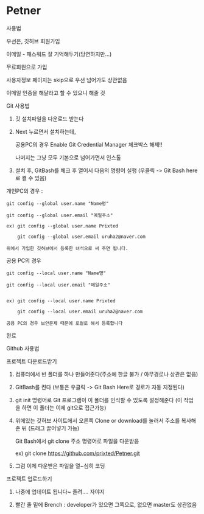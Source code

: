 # Petner

사용법

우선은, 깃허브 회원가입

이메일 - 패스워드 잘 기억해두기(당연하지만...)

무료회원으로 가입

사용자정보 페이지는 skip으로 우선 넘어가도 상관없음

이메일 인증을 해달라고 할 수 있으니 해줄 것





Git 사용법
1. 깃 설치파일을 다운로드 받는다

2. Next 누르면서 설치하는데, 

   공용PC의 경우 Enable Git Credential Manager 체크박스 해제!!
   
   나머지는 그냥 모두 기본으로 넘어가면서 인스톨
   
3. 설치 후, GitBash를 체크 후 열어서 다음의 명령어 실행 (우클릭 -> Git Bash here로 켤 수 있음)

개인PC의 경우 : 

    git config --global user.name "Name명"
    
    git config --global user.email "메일주소" 
    
    ex) git config --global user.name Prixted
    
        git config --global user.email uruha2@naver.com
        
    위에서 가입한 깃허브에서 등록한 녀석으로 써 주면 됩니다.



공용 PC의 경우

    git config --local user.name "Name명"
    
    git config --local user.email "메일주소" 
    
    
    ex) git config --local user.name Prixted
    
        git config --local user.email uruha2@naver.com
        
    공용 PC의 경우 보안문제 때문에 로컬로 해서 등록합니다
    

완료





Github 사용법


프로젝트 다운로드받기

1. 컴퓨터에서 빈 폴더를 하나 만들어준다(주소에 한글 불가 / 아무경로나 상관은 없음)

2. GitBash를 켠다 (보통은 우클릭 -> Git Bash Here로 경로가 자동 지정된다) 

3. git init 명령어로 Git 프로그램이 이 폴더를 인식할 수 있도록 설정해준다 (이 작업을 하면 이 폴더는 이제 git으로 접근가능)

4. 위에있는 깃허브 사이트에서 오른쪽 Clone or download를 눌러서 주소를 복사해준 뒤 (드래그 끌어넣기 가능)

    Git Bash에서 git clone 주소 명령어로 파일을 다운받음 
    
    ex) git clone https://github.com/prixted/Petner.git
    
5. 그럼 이제 다운받은 파일을 열~심히 코딩



프로젝트 업로드하기

 1. 나중에 업데이트 됩니다~ 졸려.... 자야지
 
 
 
 
 
 
 
 
 
 
 
0. 빨간 줄 밑에 Brench : developer가 있으면 그쪽으로, 없으면 master도 상관없음
 
